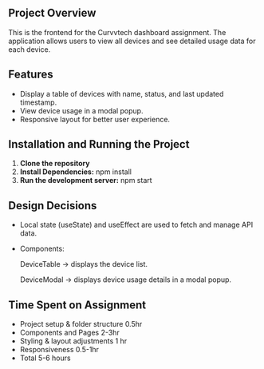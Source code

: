  ## Project Overview
This is the frontend for the Curvvtech dashboard assignment. The application allows users to view all devices and see detailed usage data for each device. 

## Features
- Display a table of devices with name, status, and last updated timestamp.
- View device usage in a modal popup.
-  Responsive layout for better user experience.

## Installation and Running the Project
1. **Clone the repository**
2. **Install Dependencies:** npm install
3. **Run the development server:** npm start

## Design Decisions
- Local state (useState) and useEffect are used to fetch and manage API data.
- Components:

    DeviceTable → displays the device list.

    DeviceModal → displays device usage details in a modal popup.

## Time Spent on Assignment
- Project setup & folder structure	0.5hr
- Components and Pages 2-3hr
- Styling & layout adjustments 1 hr
- Responsiveness 0.5-1hr
- Total 5-6 hours

